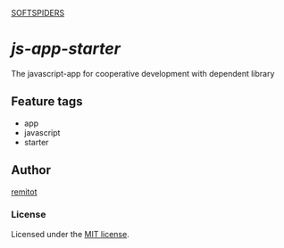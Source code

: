 [SOFTSPIDERS](https://github.com/softspiders/softspiders)

# *js-app-starter*

The javascript-app for cooperative development with dependent library

## Feature tags

- app
- javascript
- starter

## Author

[remitot](https://github.com/remitot)

### License

Licensed under the [MIT license](./LICENSE).
